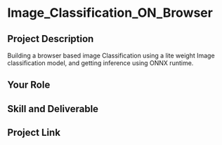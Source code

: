 # Image_Classification_ON_Browser

## Project Description
Building a browser based image Classification using a lite weight Image classification model, and getting inference using ONNX runtime.

## Your Role

## Skill and Deliverable

## Project Link
